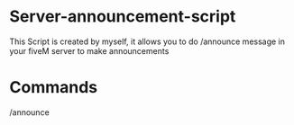 # Server-announcement-script

This Script is created by myself, it allows you to do /announce message in your fiveM server to make announcements

# Commands
/announce <message>
